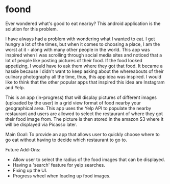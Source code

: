 # foond

Ever wondered what's good to eat nearby? This android application is the solution for this problem.

I have always had a problem with wondering what I wanted to eat. I get hungry a lot of the times, but when it comes to choosing a place, I am the worst at it - along with many other people in the world. This app was inspired when I was scrolling through social media sites and noticed that a lot of people like posting pictures of their food. If the food looked appetizing, I would have to ask them where they got that food. It became a hassle because I didn't want to keep asking about the whereabouts of their culinary photography all the time, thus, this app idea was inspired. I would like to think that the other popular apps that inspired this idea are Instagram and Yelp.

This is an app (in-progress) that will display pictures of different images (uploaded by the user) in a grid view format of food nearby your geographical area. This app uses the Yelp API to populate the nearby restaurant and users are allowed to select the restaurant of where they got their food image from. The picture is then stored in the amazon S3 where it will be displayed via Picasso later.

Main Goal:
To provide an app that allows user to quickly choose where to go eat without having to decide which restaurant to go to.

Future Add-Ons:
- Allow user to select the radius of the food images that can be displayed.
- Having a 'search' feature for yelp searches.
- Fixing up the UI.
- Progress wheel when loading up food images.
